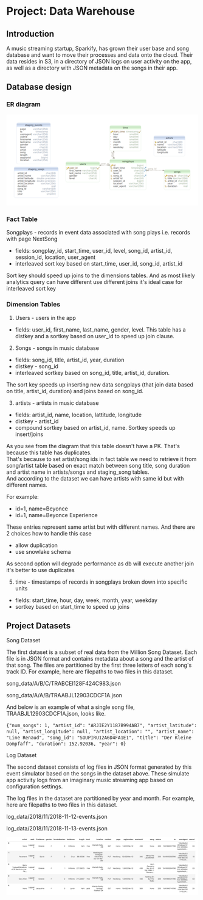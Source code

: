 # Project: Data Warehouse

## Introduction
A music streaming startup, Sparkify, has grown their user base and song database and want to move their processes and data onto the cloud. Their data resides in S3, in a directory of JSON logs on user activity on the app, as well as a directory with JSON metadata on the songs in their app.

## Database design

### ER diagram
![ER diagram](db-schema.png)

### Fact Table
Songplays - records in event data associated with song plays i.e. records with page NextSong
- fields: songplay_id, start_time, user_id, level, song_id, artist_id, session_id, location, user_agent 
- interleaved sort key based on start_time, user_id, song_id, artist_id

Sort key should speed up joins to the dimensions tables. 
And as most likely analytics query can have different use different joins it's ideal case for interleaved sort key

### Dimension Tables
1) Users - users in the app
- fields: user_id, first_name, last_name, gender, level.
This table has a distkey and a sortkey based on user_id to speed up join clause. 

2) Songs - songs in music database
- fields: song_id, title, artist_id, year, duration
- distkey - song_id 
- interleaved sortkey based on song_id, title, artist_id, duration. 

The sort key speeds up inserting new data songplays (that join data based on title, artist_id, duration) and joins based on song_id.

3) artists - artists in music database
- fields: artist_id, name, location, lattitude, longitude
- distkey - artist_id
- compound sortkey based on artist_id, name. Sortkey speeds up insert/joins

As you see from the diagram that this table doesn't have a PK. 
That's because this table has duplicates.  
That's because to set artist/song ids in fact table we need to retrieve it from song/artist table based 
on exact match between song title, song duration and artist name in artists/songs and staging_song tables.  
And according to the dataset we can have artists with same id but with different names.

For example:
- id=1, name=Beyonce
- id=1, name=Beyonce Experience

These entries represent same artist but with different names. And there are 2 choices how to handle this case 
- allow duplication
- use snowlake schema

As second option will degrade performance as db will execute another join it's better to use duplicates 

5) time - timestamps of records in songplays broken down into specific units
- fields: start_time, hour, day, week, month, year, weekday
- sortkey based on start_time to speed up joins

## Project Datasets

Song Dataset

The first dataset is a subset of real data from the Million Song Dataset. Each file is in JSON format and contains metadata about a song and the artist of that song. The files are partitioned by the first three letters of each song's track ID. For example, here are filepaths to two files in this dataset.

song_data/A/B/C/TRABCEI128F424C983.json

song_data/A/A/B/TRAABJL12903CDCF1A.json

And below is an example of what a single song file, TRAABJL12903CDCF1A.json, looks like.

```
{"num_songs": 1, "artist_id": "ARJIE2Y1187B994AB7", "artist_latitude": null, "artist_longitude": null, "artist_location": "", "artist_name": "Line Renaud", "song_id": "SOUPIRU12A6D4FA1E1", "title": "Der Kleine Dompfaff", "duration": 152.92036, "year": 0}
```
Log Dataset

The second dataset consists of log files in JSON format generated by this event simulator based on the songs in the dataset above. These simulate app activity logs from an imaginary music streaming app based on configuration settings.

The log files in the dataset are partitioned by year and month. For example, here are filepaths to two files in this dataset.

log_data/2018/11/2018-11-12-events.json

log_data/2018/11/2018-11-13-events.json

![image](./log-data.png)
